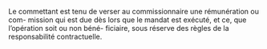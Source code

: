 Le commettant est tenu de verser au commissionnaire une rémunération ou com-
mission qui est due dès lors que le mandat est exécuté, et ce, que l’opération soit ou non béné-
ficiaire, sous réserve des règles de la responsabilité contractuelle.